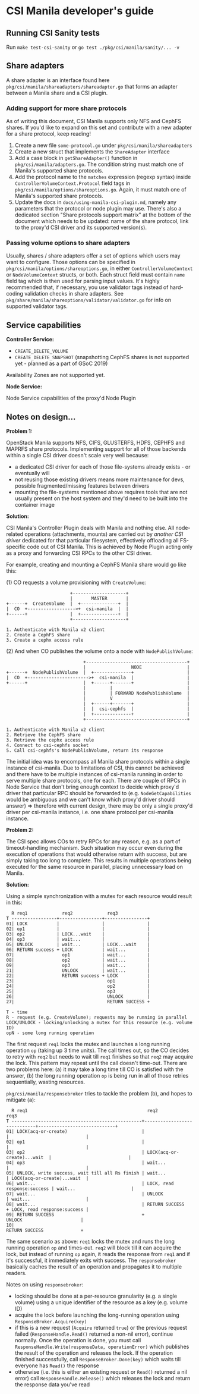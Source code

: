 # CSI Manila developer's guide

## Running CSI Sanity tests

Run `make test-csi-sanity` or `go test ./pkg/csi/manila/sanity/... -v`

## Share adapters

A share adapter is an interface found here `pkg/csi/manila/shareadapters/shareadapter.go` that forms an adapter between a Manila share and a CSI plugin.

### Adding support for more share protocols

As of writing this document, CSI Manila supports only NFS and CephFS shares. If you'd like to expand on this set and contribute with a new adapter for a share protocol, keep reading!

1. Create a new file `some-protocol.go` under `pkg/csi/manila/shareadapters`
2. Create a new struct that implements the `ShareAdapter` interface
3. Add a case block in `getShareAdapter()` function in `pkg/csi/manila/adapters.go`. The condition string must match one of Manila's supported share protocols.
4. Add the protocol name to the `matches` expression (regexp syntax) inside `ControllerVolumeContext.Protocol` field tags in `pkg/csi/manila/options/shareoptions.go`. Again, it must match one of Manila's supported share protocols.
5. Update the docs in `docs/using-manila-csi-plugin.md`, namely any parameters that the protocol or node plugin may use. There's also a dedicated section "Share protocols support matrix" at the bottom of the document which needs to be updated: name of the share protocol, link to the proxy'd CSI driver and its supported version(s).

### Passing volume options to share adapters

Usually, shares / share adapters offer a set of options which users may want to configure. Those options can be specified in `pkg/csi/manila/options/shareoptions.go`, in either `ControllerVolumeContext` or `NodeVolumeContext` structs, or both. Each struct field must contain `name` field tag which is then used for parsing input values. It's highly recommended that, if necessary, you use validator tags instead of hard-coding validation checks in share adapters. See `pkg/share/manila/shareoptions/validator/validator.go` for info on supported validator tags.

## Service capabilities

**Controller Service:**
* `CREATE_DELETE_VOLUME`
* `CREATE_DELETE_SNAPSHOT` (snapshotting CephFS shares is not supported yet - planned as a part of GSoC 2019)

Availability Zones are not supported yet.

**Node Service:**

Node Service capabilities of the proxy'd Node Plugin

## Notes on design...

**Problem 1:**

OpenStack Manila supports NFS, CIFS, GLUSTERFS, HDFS, CEPHFS and MAPRFS share protocols. Implementing support for all of those backends within a single CSI driver doesn't scale very well because:
* a dedicated CSI driver for each of those file-systems already exists - or eventually will
* not reusing those existing drivers means more maintenance for devs, possible fragmented/missing features between drivers
* mounting the file-systems mentioned above requires tools that are not usually present on the host system and they'd need to be built into the container image

**Solution:**

CSI Manila's Controller Plugin deals with Manila and nothing else. All node-related operations (attachments, mounts) are carried out by *another CSI driver* dedicated for that particular filesystem, effectively offloading all FS-specific code out of CSI Manila. This is achieved by Node Plugin acting only as a proxy and forwarding CSI RPCs to the other CSI driver.

For example, creating and mounting a CephFS Manila share would go like this:

(1) CO requests a volume provisioning with `CreateVolume`:

```
                        +--------------------+
                        |       MASTER       |
+------+  CreateVolume  |  +--------------+  |
|  CO  +------------------>+  csi-manila  |  |
+------+                |  +--------------+  |
                        +--------------------+

1. Authenticate with Manila v2 client
2. Create a CephFS share
3. Create a cephx access rule
```

(2) And when CO publishes the volume onto a node with `NodePublishVolume`:
```
                             +--------------------------------------+
                             |                 NODE                 |
+------+  NodePublishVolume  |  +--------------+                    |
|  CO  +----------------------->+  csi-manila  |                    |
+------+                     |  +------+-------+                    |
                             |         |                            |
                             |         | FORWARD NodePublishVolume  |
                             |         V                            |
                             |  +------+-------+                    |
                             |  |  csi-cephfs  |                    |
                             |  +--------------+                    |
                             +--------------------------------------+

1. Authenticate with Manila v2 client
2. Retrieve the CephFS share
3. Retrieve the cephx access rule
4. Connect to csi-cephfs socket
5. Call csi-cephfs's NodePublishVolume, return its response
```

The initial idea was to encompass all Manila share protocols within a single instance of csi-manila. Due to limitations of CSI, this cannot be achieved and there have to be multiple instances of csi-manila running in order to serve multiple share protocols, one for each. There are couple of RPCs in Node Service that don't bring enough context to decide which proxy'd driver that particular RPC should be forwarded to (e.g. `NodeGetCapabilities` would be ambiguous and we can't know which proxy'd driver should answer) => therefore with current design, there may be only a single proxy'd driver per csi-manila instance, i.e. one share protocol per csi-manila instance.

**Problem 2:**

The CSI spec allows COs to retry RPCs for any reason, e.g. as a part of timeout-handling mechanism. Such situation may occur even during the execution of operations that would otherwise return with success, but are simply taking too long to complete. This results in multiple operations being executed for the same resource in parallel, placing unnecessary load on Manila.

**Solution:**

Using a simple synchronization with a mutex for each resource would result in this:
```
  R req1             req2             req3
T -----------------+----------------+----------------+
01| LOCK           |                |                |
02| op1            |                |                |
03| op2            | LOCK...wait    |                |
04| op3            | wait...        |                |
05| UNLOCK         | wait...        | LOCK...wait    |
06| RETURN success + LOCK           | wait...        |
07|                  op1            | wait...        |
08|                  op2            | wait...        |
09|                  op3            | wait...        |
21|                  UNLOCK         | wait...        |
22|                  RETURN success + LOCK           |
23|                                   op1            |
24|                                   op2            |
25|                                   op3            |
26|                                   UNLOCK         |
27|                                   RETURN SUCCESS +

T - time
R - request (e.g. CreateVolume); requests may be running in parallel
LOCK/UNLOCK - locking/unlocking a mutex for this resource (e.g. volume ID)
opN - some long running operation
```
The first request  `req1`  locks the mutex and launches a long running operation  `op`  (taking up 3 time units). The call times out, so the CO decides to retry with  `req2`  but needs to wait till  `req1`  finishes so that  `req2`  may acquire the lock. This pattern may repeat until the call doesn't time-out. There are two problems here: (a) it may take a long time till CO is satisfied with the answer, (b) the long running operation  `op`  is being run in all of those retries sequentially, wasting resources.

`pkg/csi/manila/responsebroker`  tries to tackle the problem (b), and hopes to mitigate (a):
```
  R req1                                             req2                          req3
T -------------------------------------------------+-----------------------------+-----------------------------+
01| LOCK(acq-or-create)                            |                             |                             |
02| op1                                            |                             |                             |
03| op2                                            | LOCK(acq-or-create)...wait  |                             |
04| op3                                            | wait...                     |                             |
05| UNLOCK, write success, wait till all Rs finish | wait...                     | LOCK(acq-or-create)...wait  |
06| wait...                                        | LOCK, read response:success | wait...                     |
07| wait...                                        | UNLOCK                      | wait...                     |
08| wait...                                        | RETURN SUCCESS              + LOCK, read response:success |
09| RETURN SUCCESS                                 +                               UNLOCK                      |
10|                                                                                RETURN SUCCESS              +
```

The same scenario as above:  `req1`  locks the mutex and runs the long running operation  `op`  and times-out.  `req2`  will block till it can acquire the lock, but instead of running  `op`  again, it reads the response from  `req1`  and if it's successful, it immediately exits with success. The  `responsebroker`  basically caches the result of an operation and propagates it to multiple readers.

Notes on using `responsebroker`:
* locking should be done at a per-resource granularity (e.g. a single volume) using a unique identifier of the resource as a key (e.g. volume ID)
* acquire the lock before launching the long-running operation using `ResponseBroker.Acquire(key)`
* if this is a new request (`Acquire` returned `true`) or the previous request failed (`ResponseHandle.Read()` returned a non-nil error), continue normally. Once the operation is done, you must call `ResponseHandle.Write(responseData, operationError)` which publishes the result of the operation and releases the lock. If the operation finished successfully, call `ResponseBroker.Done(key)` which waits till everyone has `Read()` the response
* otherwise (i.e. this is either an existing request or `Read()` returned a nil error) call `ResponseHandle.Release()` which releases the lock and return the response data you've read

